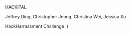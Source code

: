 HACKITAL

Jeffrey Ding, Christopher Jeong, Christina Wei, Jessica Xu

HackHarrassment Challenge
:) 
